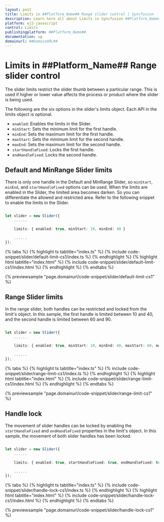 ```yaml
---
layout: post
title: Limits in ##Platform_Name## Range slider control | Syncfusion
description: Learn here all about Limits in Syncfusion ##Platform_Name## Range slider control of Syncfusion Essential JS 2 and more.
platform: ej2-javascript
control: Limits 
publishingplatform: ##Platform_Name##
documentation: ug
domainurl: ##DomainURL##
---
```


# Limits in ##Platform_Name## Range slider control

The slider limits restrict the slider thumb between a particular range. This is used if higher or lower value affects the process or product where the slider is being used.

The following are the six options in the slider's limits object. Each API in the limits object is optional.

* ``enabled``: Enables the limits in the Slider.
* ``minStart``: Sets the minimum limit for the first handle.
* ``minEnd``: Sets the maximum limit for the first handle.
* ``maxStart``: Sets the minimum limit for the second handle.
* ``maxEnd``: Sets the maximum limit for the second handle.
* ``startHandleFixed``: Locks the first handle.
* ``endHandleFixed``: Locks the second handle.

## Default and MinRange Slider limits

There is only one handle in the Default and MinRange Slider, so ``minStart``, ``minEnd``, and ``startHandleFixed`` options can be used.
When the limits are enabled in the Slider, the limited area becomes darken. So you can differentiate the allowed and restricted area.
Refer to the following snippet to enable the limits in the Slider.

```ts

let slider = new Slider({
    ......

    limits: { enabled: true, minStart: 10, minEnd: 40 }

    ......
});

```

{% tabs %}
{% highlight ts tabtitle="index.ts" %}
{% include code-snippet/slider/default-limit-cs1/index.ts %}
{% endhighlight %}
{% highlight html tabtitle="index.html" %}
{% include code-snippet/slider/default-limit-cs1/index.html %}
{% endhighlight %}
{% endtabs %}
          
{% previewsample "page.domainurl/code-snippet/slider/default-limit-cs1" %}

## Range Slider limits

In the range slider, both handles can be restricted and locked from the limit's object. In this sample, the first handle is limited between
10 and 40, and the second handle is limited between 60 and 90.

```ts

let slider = new Slider({
    ......

    limits: { enabled: true, minStart: 10, minEnd: 40, maxStart: 60, maxEnd: 90 }

    ......
});

```

{% tabs %}
{% highlight ts tabtitle="index.ts" %}
{% include code-snippet/slider/range-limit-cs1/index.ts %}
{% endhighlight %}
{% highlight html tabtitle="index.html" %}
{% include code-snippet/slider/range-limit-cs1/index.html %}
{% endhighlight %}
{% endtabs %}
          
{% previewsample "page.domainurl/code-snippet/slider/range-limit-cs1" %}

## Handle lock

The movement of slider handles can be locked by enabling the ``startHandleFixed`` and ``endHandleFixed`` properties in the limit's object. In this sample, the movement of both slider handles has been locked.

```ts

let slider = new Slider({
    ......

    limits: { enabled: true, startHandleFixed: true, endHandleFixed: true }

    ......
});

```

{% tabs %}
{% highlight ts tabtitle="index.ts" %}
{% include code-snippet/slider/handle-lock-cs1/index.ts %}
{% endhighlight %}
{% highlight html tabtitle="index.html" %}
{% include code-snippet/slider/handle-lock-cs1/index.html %}
{% endhighlight %}
{% endtabs %}
          
{% previewsample "page.domainurl/code-snippet/slider/handle-lock-cs1" %}